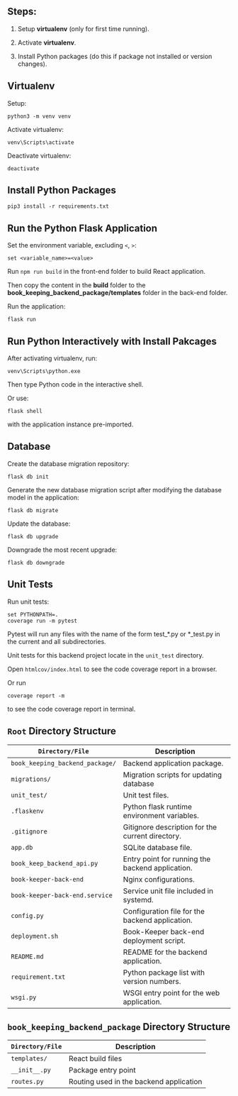 ## Steps:

1. Setup **virtualenv** (only for first time running).

2. Activate **virtualenv**.

3. Install Python packages (do this if package not installed or version changes).

## Virtualenv

Setup:

```
python3 -m venv venv
```

Activate virtualenv:

```
venv\Scripts\activate
```

Deactivate virtualenv:

```
deactivate
```

## Install Python Packages

```
pip3 install -r requirements.txt
```

## Run the Python Flask Application

Set the environment variable, excluding `<`, `>`:

```
set <variable_name>=<value>
```

Run `npm run build` in the front-end folder to build React application.

Then copy the content in the **build** folder to the **book_keeping_backend_package/templates** folder in the back-end folder.

Run the application:

```
flask run
```

## Run Python Interactively with Install Pakcages

After activating virtualenv, run:

```
venv\Scripts\python.exe
```

Then type Python code in the interactive shell.

Or use:

```
flask shell
```

with the application instance pre-imported.

## Database

Create the database migration repository:

```
flask db init
```

Generate the new database migration script after modifying the database model in the application:

```
flask db migrate
```

Update the database:

```
flask db upgrade
```

Downgrade the most recent upgrade:

```
flask db downgrade
```

## Unit Tests

Run unit tests:
```
set PYTHONPATH=.
coverage run -m pytest
```

Pytest will run any files with the name of the form test_*.py or *_test.py in the current and all subdirectories.

Unit tests for this backend project locate in the `unit_test` directory.

Open `htmlcov/index.html` to see the code coverage report in a browser.

Or run

```
coverage report -m
```

to see the code coverage report in terminal.

## `Root` Directory Structure

| `Directory/File`               	| Description                                     	|
|------------------------------	|-------------------------------------------------	|
| `book_keeping_backend_package/` 	| Backend application package.                     	|
| `migrations/`                     | Migration scripts for updating database           |
| `unit_test/`                    	| Unit test files.                                 	|
| `.flaskenv`                    	| Python flask runtime environment variables.    	|
| `.gitignore`                   	| Gitignore description for the current directory. 	|
| `app.db`                          | SQLite database file.                             |
| `book_keep_backend_api.py`     	| Entry point for running the backend application. 	|
| `book-keeper-back-end`            | Nginx configurations.                             |
| `book-keeper-back-end.service`    | Service unit file included in systemd.            |
| `config.py`                   	| Configuration file for the backend application.  	|
| `deployment.sh`                   | Book-Keeper back-end deployment script.           |
| `README.md`                    	| README for the backend application.              	|
| `requirement.txt`              	| Python package list with version numbers.        	|
| `wsgi.py`                         | WSGI entry point for the web application.         |

## `book_keeping_backend_package` Directory Structure

| `Directory/File` 	| Description                             	|
|----------------	|-----------------------------------------	|
| `templates/`     	| React build files                       	|
| `__init__.py`    	| Package entry point                     	|
| `routes.py`      	| Routing used in the backend application 	|